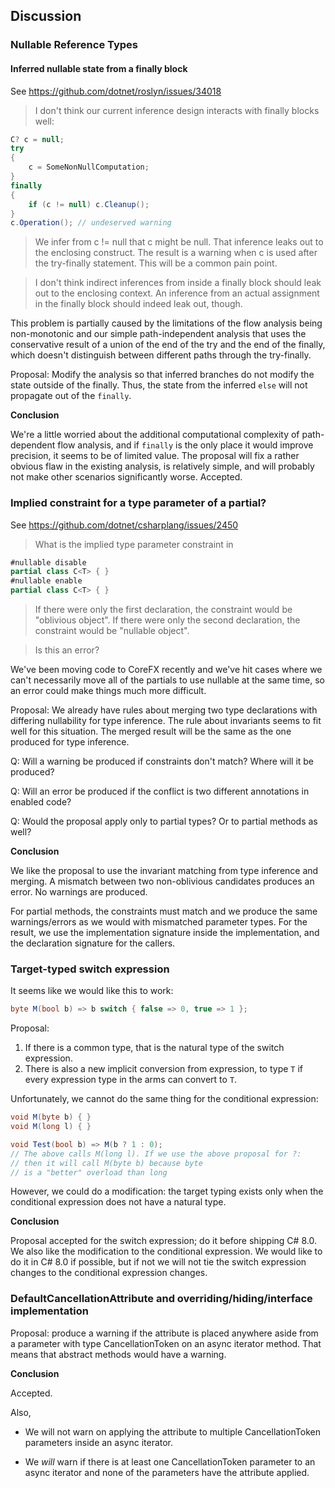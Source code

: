 
## Discussion

### Nullable Reference Types

#### Inferred nullable state from a finally block

See https://github.com/dotnet/roslyn/issues/34018

> I don't think our current inference design interacts with finally blocks well:

```C#
C? c = null;
try
{
    c = SomeNonNullComputation;
}
finally
{
    if (c != null) c.Cleanup();
}
c.Operation(); // undeserved warning
```

> We infer from c != null that c might be null. That inference leaks out to the enclosing construct. The result is a warning when c is used after the try-finally statement. This will be a common pain point.

> I don't think indirect inferences from inside a finally block should leak out to the enclosing context. An inference from an actual assignment in the finally block should indeed leak out, though.


This problem is partially caused by the limitations of the flow analysis being non-monotonic
and our simple path-independent analysis that uses the conservative result of a union
of the end of the try and the end of the finally, which doesn't distinguish between
different paths through the try-finally.

Proposal:
Modify the analysis so that inferred branches do not modify the state outside of the
finally. Thus, the state from the inferred `else` will not propagate out of the `finally`.

**Conclusion**

We're a little worried about the additional computational complexity of path-dependent
flow analysis, and if `finally` is the only place it would improve precision, it seems
to be of limited value. The proposal will fix a rather obvious flaw in the existing
analysis, is relatively simple, and will probably not make other scenarios significantly
worse. Accepted.

### Implied constraint for a type parameter of a partial?

See https://github.com/dotnet/csharplang/issues/2450

> What is the implied type parameter constraint in

```C#
#nullable disable
partial class C<T> { }
#nullable enable
partial class C<T> { }
```

> If there were only the first declaration, the constraint would be "oblivious object". If there
were only the second declaration, the constraint would be "nullable object".

> Is this an error?

We've been moving code to CoreFX recently and we've hit cases where we can't necessarily move all
of the partials to use nullable at the same time, so an error could make things much more
difficult.

Proposal: We already have rules about merging two type declarations with differing nullability
for type inference. The rule about invariants seems to fit well for this situation. The merged
result will be the same as the one produced for type inference.

Q: Will a warning be produced if constraints don't match? Where will it be produced?

Q: Will an error be produced if the conflict is two different annotations in enabled code?

Q: Would the proposal apply only to partial types? Or to partial methods as well?

**Conclusion**

We like the proposal to use the invariant matching from type inference and merging. A mismatch
between two non-oblivious candidates produces an error. No warnings are produced.

For partial methods, the constraints must match and we produce the same warnings/errors as we would with mismatched parameter types.
For the result, we use the implementation signature inside the implementation, and the
declaration signature for the callers.

### Target-typed switch expression

It seems like we would like this to work:

```C#
byte M(bool b) => b switch { false => 0, true => 1 };
```

Proposal:

1. If there is a common type, that is the natural type of the switch expression.
2. There is also a new implicit conversion from expression, to type `T` if every
   expression type in the arms can convert to `T`.


Unfortunately, we cannot do the same thing for the conditional expression:

```C#
void M(byte b) { }
void M(long l) { }

void Test(bool b) => M(b ? 1 : 0);
// The above calls M(long l). If we use the above proposal for ?:
// then it will call M(byte b) because byte
// is a "better" overload than long
```

However, we could do a modification: the target typing exists only when the
conditional expression does not have a natural type. 

**Conclusion**

Proposal accepted for the switch expression; do it before shipping C# 8.0. We also like the
modification to the conditional expression. We would like to do it in C# 8.0 if possible, but if
not we will not tie the switch expression changes to the conditional expression changes.

### DefaultCancellationAttribute and overriding/hiding/interface implementation

Proposal: produce a warning if the attribute is placed anywhere aside from a parameter with type
CancellationToken on an async iterator method. That means that abstract methods would have a
warning.

**Conclusion**

Accepted. 

Also,

- We will not warn on applying the attribute to multiple CancellationToken parameters
inside an async iterator.

- We *will* warn if there is at least one CancellationToken parameter
to an async iterator and none of the parameters have the attribute applied.